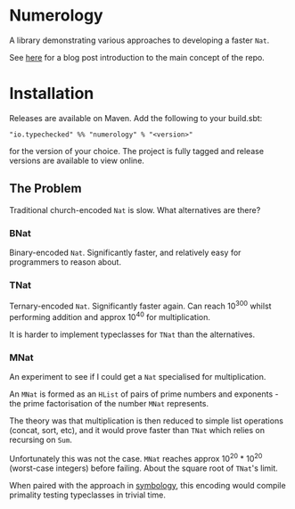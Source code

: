 # Numerology

A library demonstrating various approaches to developing a faster `Nat`.

See [here](https://medium.com/swlh/counting-to-infinity-at-compile-time-2bbdd6446329) for a blog post introduction to the main concept
of the repo.

# Installation 
Releases are available on Maven. Add the following to your build.sbt:

```
"io.typechecked" %% "numerology" % "<version>"
```

for the version of your choice. The project is fully tagged and release versions are available to view online.

## The Problem

Traditional church-encoded `Nat` is slow. What alternatives are there?

### BNat

Binary-encoded `Nat`. Significantly faster, and relatively easy for programmers to reason about.

### TNat

Ternary-encoded `Nat`. Significantly faster again. Can reach 10<sup>300</sup> whilst performing addition and approx 10<sup>40</sup> for multiplication.

It is harder to implement typeclasses for `TNat` than the alternatives.

### MNat

An experiment to see if I could get a `Nat` specialised for multiplication.

An `MNat` is formed as an `HList` of pairs of prime numbers and exponents - the prime factorisation
of the number `MNat` represents.

The theory was that multiplication is then reduced to simple list operations (concat, sort, etc), and it would
prove faster than `TNat` which relies on recursing on `Sum`.

Unfortunately this was not the case. `MNat` reaches approx 10<sup>20</sup> * 10<sup>20</sup> (worst-case integers) before failing. About the square root of `TNat`'s limit.

When paired with the approach in [symbology](), this encoding would compile primality testing typeclasses in trivial time.
